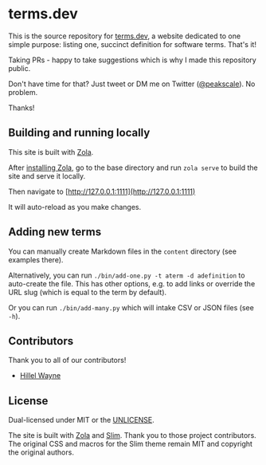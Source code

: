 # terms.dev

This is the source repository for [terms.dev](https://terms.dev), a website dedicated to one
simple purpose: listing one, succinct definition for software terms. That's it!

Taking PRs - happy to take suggestions which is why I made this repository public.

Don't have time for that? Just tweet or DM me on Twitter
([@peakscale](https://twitter.com/peakscale)). No problem.

Thanks!

## Building and running locally

This site is built with [Zola](https://www.getzola.org/).

After [installing Zola](https://www.getzola.org/documentation/getting-started/installation/), go
to the base directory and run `zola serve` to build the site and serve it locally.

Then navigate to [http://127.0.0.1:1111](http://127.0.0.1:1111)

It will auto-reload as you make changes.

## Adding new terms

You can manually create Markdown files in the `content` directory (see examples there).

Alternatively, you can run `./bin/add-one.py -t aterm -d adefinition` to auto-create the file.
This has other options, e.g. to add links or override the URL slug (which is equal to the term
by default).

Or you can run `./bin/add-many.py` which will intake CSV or JSON files (see `-h`).

## Contributors

Thank you to all of our contributors!

* [Hillel Wayne](https://hillelwayne.com/)

## License

Dual-licensed under MIT or the [UNLICENSE](https://unlicense.org).

The site is built with [Zola](https://getzola.org) and [Slim](https://github.com/jameshclrk/zola-slim).
Thank you to those project contributors. The original CSS and macros for the Slim theme remain MIT
and copyright the original authors.
